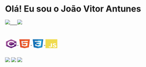 # Olá! Eu sou o João Vitor Antunes 
 <div>
  <a href="https://github.com/JoaoVitorAntunes">
  <img height="130em" src="https://github-readme-stats.vercel.app/api?username=JoaoVitorAntunes&show_icons=true&theme=dark&include_all_commits=true&count_private=true"/>&nbsp&nbsp &nbsp&nbsp  
  <img height="130em"  src="https://github-readme-stats.vercel.app/api/top-langs/?username=JoaoVitorAntunes&layout=compact&langs_count=7&theme=dark"/>
</div>
  
  ##
  
 <div style="display: inline_block"><br>
  <img align="center" alt="Antunes-Csharp" height="30" width="40" src="https://raw.githubusercontent.com/devicons/devicon/master/icons/csharp/csharp-original.svg">
  <img align="center" alt="Antunes-HTML" height="30" width="40" src="https://raw.githubusercontent.com/devicons/devicon/master/icons/html5/html5-original.svg">
  <img align="center" alt="Antunes-CSS" height="30" width="40" src="https://raw.githubusercontent.com/devicons/devicon/master/icons/css3/css3-original.svg"> 
  <img align="center" alt="Antunes-Js" height="30" width="40" src="https://raw.githubusercontent.com/devicons/devicon/master/icons/javascript/javascript-plain.svg">
</div>
 
  ##
  
<div> 
<a href="https://api.whatsapp.com/send?phone=5549998208328" target="_blank"><img src="https://img.shields.io/badge/WhatsApp-25D366?style=for-the-badge&logo=whatsapp&logoColor=white" target="_blank"></a>
<a href = "mailto:antunes240599@gmail.com"><img src="https://img.shields.io/badge/-Gmail-%23333?style=for-the-badge&logo=gmail&logoColor=white" target="_blank"></a>
<a href="https://www.linkedin.com/in/jo%C3%A3o-vitor-antunes-178881180/" target="_blank"><img src="https://img.shields.io/badge/LinkedIn-0077B5?style=for-the-badge&logo=linkedin&logoColor=white" target="_blank"></a>
</div>

